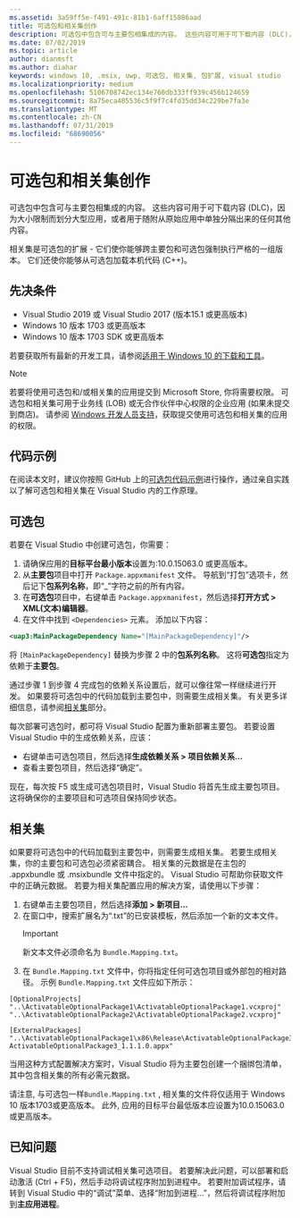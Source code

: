 ```yaml
---
ms.assetid: 3a59ff5e-f491-491c-81b1-6aff15886aad
title: 可选包和相关集创作
description: 可选包中包含可与主要包相集成的内容。 这些内容可用于可下载内容 (DLC)，因为大小限制而划分大型应用，或者用于随附从原始应用中单独分隔出来的任何其他内容。
ms.date: 07/02/2019
ms.topic: article
author: dianmsft
ms.author: diahar
keywords: windows 10, .msix, uwp, 可选包, 相关集, 包扩展, visual studio
ms.localizationpriority: medium
ms.openlocfilehash: 5106708742ec134e760db333ff939c456b124659
ms.sourcegitcommit: 8a75eca405536c5f9f7c4fd35dd34c229be7fa3e
ms.translationtype: MT
ms.contentlocale: zh-CN
ms.lasthandoff: 07/31/2019
ms.locfileid: "68690056"
---
```

# <a name="optional-packages-and-related-set-authoring"></a>可选包和相关集创作

可选包中包含可与主要包相集成的内容。 这些内容可用于可下载内容 (DLC)，因为大小限制而划分大型应用，或者用于随附从原始应用中单独分隔出来的任何其他内容。

相关集是可选包的扩展 - 它们使你能够跨主要包和可选包强制执行严格的一组版本。 它们还使你能够从可选包加载本机代码 (C++)。 

## <a name="prerequisites"></a>先决条件

- Visual Studio 2019 或 Visual Studio 2017 (版本15.1 或更高版本)
- Windows 10 版本 1703 或更高版本
- Windows 10 版本 1703 SDK 或更高版本

若要获取所有最新的开发工具，请参阅[适用于 Windows 10 的下载和工具](https://developer.microsoft.com/windows/downloads)。

> [!NOTE]
> 若要将使用可选包和/或相关集的应用提交到 Microsoft Store, 你将需要权限。 可选包和相关集可用于业务线 (LOB) 或无合作伙伴中心权限的企业应用 (如果未提交到商店)。 请参阅 [Windows 开发人员支持](https://developer.microsoft.com/windows/support)，获取提交使用可选包和相关集的应用的权限。

## <a name="code-sample"></a>代码示例

在阅读本文时，建议你按照 GitHub 上的[可选包代码示例](https://github.com/AppInstaller/OptionalPackageSample)进行操作，通过亲自实践以了解可选包和相关集在 Visual Studio 内的工作原理。

## <a name="optional-packages"></a>可选包

若要在 Visual Studio 中创建可选包，你需要：
1. 请确保应用的**目标平台最小版本**设置为:10.0.15063.0 或更高版本。
2. 从**主要包**项目中打开 `Package.appxmanifest` 文件。 导航到“打包”选项卡，然后记下**包系列名称**，即“_”字符之前的所有内容。
3. 在**可选包**项目中，右键单击 `Package.appxmanifest`，然后选择**打开方式 > XML(文本)编辑器**。
4. 在文件中找到 `<Dependencies>` 元素。 添加以下内容：

```XML
<uap3:MainPackageDependency Name="[MainPackageDependency]"/>
```

将 `[MainPackageDependency]` 替换为步骤 2 中的**包系列名称**。 这将**可选包**指定为依赖于**主要包**。

通过步骤 1 到步骤 4 完成包的依赖关系设置后，就可以像往常一样继续进行开发。 如果要将可选包中的代码加载到主要包中，则需要生成相关集。 有关更多详细信息，请参阅[相关集](#related_sets)部分。

每次部署可选包时，都可将 Visual Studio 配置为重新部署主要包。 若要设置 Visual Studio 中的生成依赖关系，应该：

- 右键单击可选包项目，然后选择**生成依赖关系 > 项目依赖关系...**
- 查看主要包项目，然后选择“确定”。 

现在，每次按 F5 或生成可选包项目时，Visual Studio 将首先生成主要包项目。 这将确保你的主要项目和可选项目保持同步状态。

## 相关集<a name="related_sets"></a>

如果要将可选包中的代码加载到主要包中，则需要生成相关集。 若要生成相关集，你的主要包和可选包必须紧密耦合。 相关集的元数据是在主包的 .appxbundle 或 .msixbundle 文件中指定的。 Visual Studio 可帮助你获取文件中的正确元数据。 若要为相关集配置应用的解决方案，请使用以下步骤：

1. 右键单击主要包项目，然后选择**添加 > 新项目...**
2. 在窗口中，搜索扩展名为“.txt”的已安装模板，然后添加一个新的文本文件。
    > [!IMPORTANT]
    > 新文本文件必须命名为 `Bundle.Mapping.txt`。
3. 在 `Bundle.Mapping.txt` 文件中，你将指定任何可选包项目或外部包的相对路径。 示例 `Bundle.Mapping.txt` 文件应如下所示：

```syntax
[OptionalProjects]
"..\ActivatableOptionalPackage1\ActivatableOptionalPackage1.vcxproj"
"..\ActivatableOptionalPackage2\ActivatableOptionalPackage2.vcxproj"

[ExternalPackages]
"..\ActivatableOptionalPackage1\x86\Release\ActivatableOptionalPackage3_1.1.1.0\ ActivatableOptionalPackage3_1.1.1.0.appx"
```

当用这种方式配置解决方案时，Visual Studio 将为主要包创建一个捆绑包清单，其中包含相关集的所有必需元数据。 

请注意, 与可选包一样`Bundle.Mapping.txt` , 相关集的文件将仅适用于 Windows 10 版本1703或更高版本。 此外, 应用的目标平台最低版本应设置为10.0.15063.0 或更高版本。

## 已知问题<a name="known_issues"></a>

Visual Studio 目前不支持调试相关集可选项目。 若要解决此问题，可以部署和启动激活 (Ctrl + F5)，然后手动将调试程序附加到进程中。 若要附加调试程序，请转到 Visual Studio 中的“调试”菜单、选择“附加到进程...”，然后将调试程序附加到**主应用进程**。